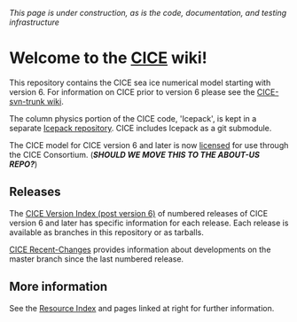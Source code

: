 *This page is under construction, as is the code, documentation, and testing infrastructure*

# **Welcome to the [CICE](https://github.com/CICE-Consortium/CICE) wiki!**
This repository contains the CICE sea ice numerical model starting with version 6. For information on CICE prior to version 6 please see the [CICE-svn-trunk wiki](https://github.com/CICE-Consortium/CICE-svn-trunk/wiki). 

The column physics portion of the CICE code, 'Icepack', is kept in a separate [Icepack repository](https://github.com/CICE-Consortium/Icepack). CICE includes Icepack as a git submodule. 

The CICE model for CICE version 6 and later is now [licensed](https://github.com/CICE-Consortium/CICE-svn-trunk/blob/master/LICENSE.pdf) for use through the CICE Consortium. (**_SHOULD WE MOVE THIS TO THE ABOUT-US REPO?_**)

## Releases  
The [CICE Version Index (post version 6)](https://github.com/CICE-Consortium/CICE/wiki/CICE-Versions-Index-post-version-6) of numbered releases of CICE version 6 and later has specific information for each release. Each release is available as branches in this repository or as tarballs.

[CICE Recent-Changes](https://github.com/CICE-Consortium/CICE/wiki/CICE-Recent-Changes) provides information about developments on the master branch since the last numbered release.

## More information
See the [Resource Index](https://github.com/CICE-Consortium/About-Us/wiki/Resource-Index) and pages linked at right for further information.